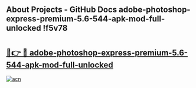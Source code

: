 ## About Projects - GitHub Docs adobe-photoshop-express-premium-5.6-544-apk-mod-full-unlocked !f5v78

# <h2><a href="https://andorid.site?title=adobe-photoshop-express-premium-5.6-544-apk-mod-full-unlocked&ref=13PRO">🔗👉 🔴 adobe-photoshop-express-premium-5.6-544-apk-mod-full-unlocked</a></h2>

[![acn](https://github.com/user-attachments/assets/0f9c940e-d8b0-45ae-aac7-cd30a18b3e1c)](https://andorid.site?title=adobe-photoshop-express-premium-5.6-544-apk-mod-full-unlocked&ref=13PRO)

